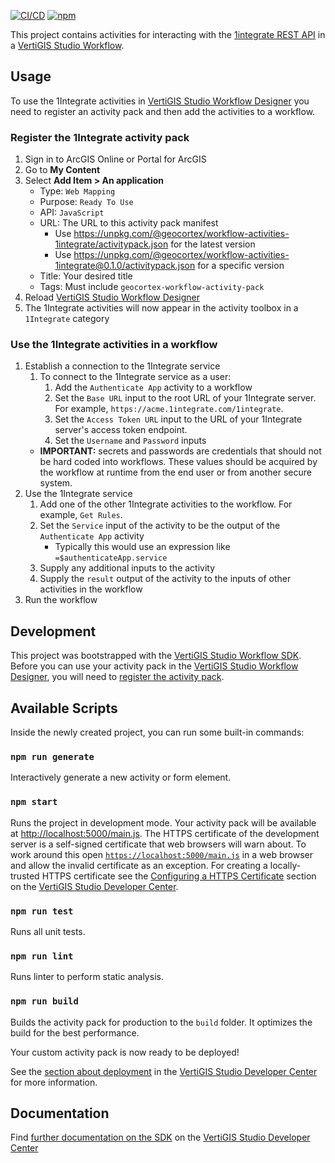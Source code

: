[![CI/CD](https://github.com/geocortex/workflow-activities-1integrate/workflows/CI/CD/badge.svg)](https://github.com/geocortex/workflow-activities-1integrate/actions)
[![npm](https://img.shields.io/npm/v/@geocortex/workflow-activities-1integrate)](https://www.npmjs.com/package/@geocortex/workflow-activities-1integrate)

This project contains activities for interacting with the [1integrate REST API](https://1spatial.com/documentation/1integrate/v2_8/Home.htm) in a [VertiGIS Studio Workflow](https://www.vertigisstudio.com/products/geocortex-workflow/).

## Usage

To use the 1Integrate activities in [VertiGIS Studio Workflow Designer](https://apps.vertigisstudio.com/workflow/designer/) you need to register an activity pack and then add the activities to a workflow.

### Register the 1Integrate activity pack

1. Sign in to ArcGIS Online or Portal for ArcGIS
1. Go to **My Content**
1. Select **Add Item > An application**
    - Type: `Web Mapping`
    - Purpose: `Ready To Use`
    - API: `JavaScript`
    - URL: The URL to this activity pack manifest
        - Use https://unpkg.com/@geocortex/workflow-activities-1integrate/activitypack.json for the latest version
        - Use https://unpkg.com/@geocortex/workflow-activities-1integrate@0.1.0/activitypack.json for a specific version
    - Title: Your desired title
    - Tags: Must include `geocortex-workflow-activity-pack`
1. Reload [VertiGIS Studio Workflow Designer](https://apps.vertigisstudio.com/workflow/designer/)
1. The 1Integrate activities will now appear in the activity toolbox in a `1Integrate` category

### Use the 1Integrate activities in a workflow

1. Establish a connection to the 1Integrate service
    1. To connect to the 1Integrate service as a user:
        1. Add the `Authenticate App` activity to a workflow
        1. Set the `Base URL` input to the root URL of your 1Integrate server. For example, `https://acme.1integrate.com/1integrate`.
        1. Set the `Access Token URL` input to the URL of your 1Integrate server's access token endpoint.
        1. Set the `Username` and `Password` inputs
    - **IMPORTANT:** secrets and passwords are credentials that should not be hard coded into workflows. These values should be acquired by the workflow at runtime from the end user or from another secure system.
1. Use the 1Integrate service
    1. Add one of the other 1Integrate activities to the workflow. For example, `Get Rules`.
    1. Set the `Service` input of the activity to be the output of the `Authenticate App` activity
        - Typically this would use an expression like `=$authenticateApp.service`
    1. Supply any additional inputs to the activity
    1. Supply the `result` output of the activity to the inputs of other activities in the workflow
1. Run the workflow

## Development

This project was bootstrapped with the [VertiGIS Studio Workflow SDK](https://github.com/geocortex/vertigis-workflow-sdk). Before you can use your activity pack in the [VertiGIS Studio Workflow Designer](https://apps.vertigisstudio.com/workflow/designer/), you will need to [register the activity pack](https://developers.geocortex.com/docs/workflow/sdk-web-overview#register-the-activity-pack).

## Available Scripts

Inside the newly created project, you can run some built-in commands:

### `npm run generate`

Interactively generate a new activity or form element.

### `npm start`

Runs the project in development mode. Your activity pack will be available at [http://localhost:5000/main.js](http://localhost:5000/main.js). The HTTPS certificate of the development server is a self-signed certificate that web browsers will warn about. To work around this open [`https://localhost:5000/main.js`](https://localhost:5000/main.js) in a web browser and allow the invalid certificate as an exception. For creating a locally-trusted HTTPS certificate see the [Configuring a HTTPS Certificate](https://developers.geocortex.com/docs/workflow/sdk-web-overview/#configuring-a-https-certificate) section on the [VertiGIS Studio Developer Center](https://developers.geocortex.com/docs/workflow/overview/).

### `npm run test`

Runs all unit tests.

### `npm run lint`

Runs linter to perform static analysis.

### `npm run build`

Builds the activity pack for production to the `build` folder. It optimizes the build for the best performance.

Your custom activity pack is now ready to be deployed!

See the [section about deployment](https://developers.geocortex.com/docs/workflow/sdk-web-overview/#deployment) in the [VertiGIS Studio Developer Center](https://developers.geocortex.com/docs/workflow/overview/) for more information.

## Documentation

Find [further documentation on the SDK](https://developers.geocortex.com/docs/workflow/sdk-web-overview/) on the [VertiGIS Studio Developer Center](https://developers.geocortex.com/docs/workflow/overview/)
